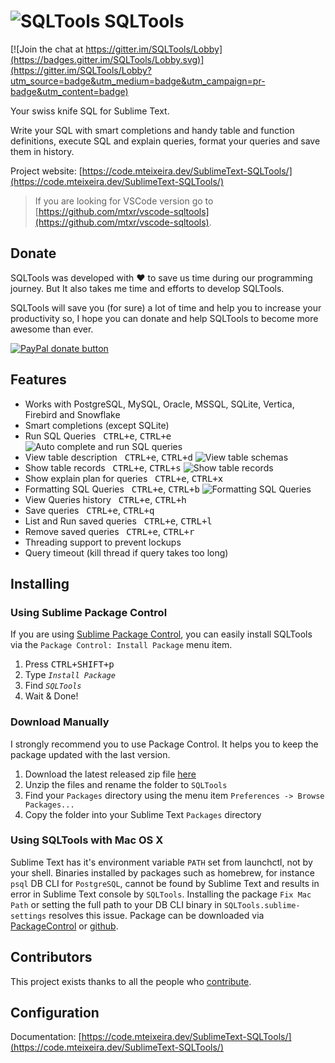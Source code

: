 ![SQLTools](https://github.com/mtxr/SQLTools/raw/images/icon.png?raw=true) SQLTools
===============

[![Join the chat at https://gitter.im/SQLTools/Lobby](https://badges.gitter.im/SQLTools/Lobby.svg)](https://gitter.im/SQLTools/Lobby?utm_source=badge&utm_medium=badge&utm_campaign=pr-badge&utm_content=badge)

Your swiss knife SQL for Sublime Text.

Write your SQL with smart completions and handy table and function definitions, execute SQL and explain queries, format your queries and save them in history.

Project website: [https://code.mteixeira.dev/SublimeText-SQLTools/](https://code.mteixeira.dev/SublimeText-SQLTools/)

> If you are looking for VSCode version go to [https://github.com/mtxr/vscode-sqltools](https://github.com/mtxr/vscode-sqltools).

## Donate

SQLTools was developed with ♥ to save us time during our programming journey. But It also takes me time and efforts to develop SQLTools.

SQLTools will save you (for sure) a lot of time and help you to increase your productivity so, I hope you can donate and help SQLTools to become more awesome than ever.

<a href="https://www.paypal.com/cgi-bin/webscr?cmd=_s-xclick&hosted_button_id=RSMB6DGK238V8" title="Donate to this project using Paypal"><img src="https://img.shields.io/badge/paypal-donate-yellow.svg" alt="PayPal donate button" /></a>

## Features

* Works with PostgreSQL, MySQL, Oracle, MSSQL, SQLite, Vertica, Firebird and Snowflake
* Smart completions (except SQLite)
* Run SQL Queries &nbsp; <kbd>CTRL+e</kbd>, <kbd>CTRL+e</kbd>
![Auto complete and run SQL queries](https://github.com/mtxr/SQLTools/raw/images/execute_auto_complete.gif?raw=true)
* View table description &nbsp; <kbd>CTRL+e</kbd>, <kbd>CTRL+d</kbd>
![View table schemas](https://github.com/mtxr/SQLTools/raw/images/table_description.gif?raw=true)
* Show table records &nbsp; <kbd>CTRL+e</kbd>, <kbd>CTRL+s</kbd>
![Show table records](https://github.com/mtxr/SQLTools/raw/images/table_records.gif?raw=true)
* Show explain plan for queries &nbsp; <kbd>CTRL+e</kbd>, <kbd>CTRL+x</kbd>
* Formatting SQL Queries &nbsp; <kbd>CTRL+e</kbd>, <kbd>CTRL+b</kbd>
![Formatting SQL Queries](https://github.com/mtxr/SQLTools/raw/images/format_sql.gif?raw=true)
* View Queries history &nbsp; <kbd>CTRL+e</kbd>, <kbd>CTRL+h</kbd>
* Save queries &nbsp; <kbd>CTRL+e</kbd>, <kbd>CTRL+q</kbd>
* List and Run saved queries &nbsp; <kbd>CTRL+e</kbd>, <kbd>CTRL+l</kbd>
* Remove saved queries &nbsp; <kbd>CTRL+e</kbd>, <kbd>CTRL+r</kbd>
* Threading support to prevent lockups
* Query timeout (kill thread if query takes too long)

## Installing

### Using Sublime Package Control

If you are using [Sublime Package Control](https://packagecontrol.io/packages/SQLTools), you can easily install SQLTools via the `Package Control: Install Package` menu item.

1. Press <kbd>CTRL+SHIFT+p</kbd>
2. Type *`Install Package`*
3. Find *`SQLTools`*
4. Wait & Done!

### Download Manually

I strongly recommend you to use Package Control. It helps you to keep the package updated with the last version.

1. Download the latest released zip file [here](https://github.com/mtxr/SublimeText-SQLTools/releases/latest)
2. Unzip the files and rename the folder to `SQLTools`
3. Find your `Packages` directory using the menu item  `Preferences -> Browse Packages...`
4. Copy the folder into your Sublime Text `Packages` directory

### Using SQLTools with Mac OS X

Sublime Text has it's environment variable `PATH` set from launchctl, not by your shell. Binaries installed by packages such as homebrew, for instance `psql` DB CLI for `PostgreSQL`, cannot be found by Sublime Text and results in error in Sublime Text console by `SQLTools`. Installing the package `Fix Mac Path` or setting the full path to your DB CLI binary in `SQLTools.sublime-settings` resolves this issue. Package can be downloaded via [PackageControl](https://packagecontrol.io/packages/Fix%20Mac%20Path) or [github](https://github.com/int3h/SublimeFixMacPath).

## Contributors

This project exists thanks to all the people who [contribute](https://github.com/mtxr/SublimeText-SQLTools/graphs/contributors).


## Configuration 

Documentation: [https://code.mteixeira.dev/SublimeText-SQLTools/](https://code.mteixeira.dev/SublimeText-SQLTools/)




